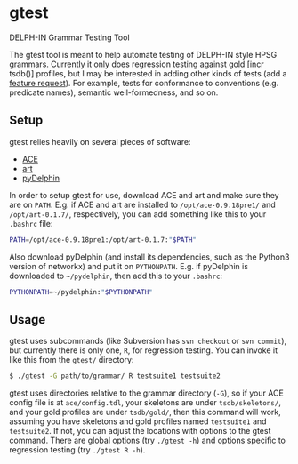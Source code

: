 gtest
=====

DELPH-IN Grammar Testing Tool

The gtest tool is meant to help automate testing of DELPH-IN style HPSG grammars. Currently it only does regression testing against gold [incr tsdb()] profiles, but I may be interested in adding other kinds of tests (add a [feature request](https://github.com/goodmami/gtest/issues)). For example, tests for conformance to conventions (e.g. predicate names), semantic well-formedness, and so on.

## Setup

gtest relies heavily on several pieces of software:
  * [ACE](http://sweaglesw.org/linguistics/ace/)
  * [art](http://sweaglesw.org/linguistics/libtsdb/art)
  * [pyDelphin](https://github.com/goodmami/pydelphin)

In order to setup gtest for use, download ACE and art and make sure they are on `PATH`. E.g. if ACE and art are installed to `/opt/ace-0.9.18pre1/` and `/opt/art-0.1.7/`, respectively, you can add something like this to your `.bashrc` file:

```bash
PATH=/opt/ace-0.9.18pre1:/opt/art-0.1.7:"$PATH"
```

Also download pyDelphin (and install its dependencies, such as the Python3 version of networkx) and put it on `PYTHONPATH`. E.g. if pyDelphin is downloaded to `~/pydelphin`, then add this to your `.bashrc`:

```bash
PYTHONPATH=~/pydelphin:"$PYTHONPATH"
```

## Usage

gtest uses subcommands (like Subversion has `svn checkout` or `svn commit`), but currently there is only one, `R`, for regression testing. You can invoke it like this from the `gtest/` directory:

```bash
$ ./gtest -G path/to/grammar/ R testsuite1 testsuite2
```

gtest uses directories relative to the grammar directory (`-G`), so if your ACE config file is at `ace/config.tdl`, your skeletons are under `tsdb/skeletons/`, and your gold profiles are under `tsdb/gold/`, then this command will work, assuming you have skeletons and gold profiles named `testsuite1` and `testsuite2`. If not, you can adjust the locations with options to the gtest command. There are global options (try `./gtest -h`) and options specific to regression testing (try `./gtest R -h`).
